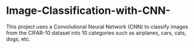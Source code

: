 # Image-Classification-with-CNN-
This project uses a Convolutional Neural Network (CNN) to classify images from the CIFAR-10 dataset into 10 categories such as airplanes, cars, cats, dogs, etc.
